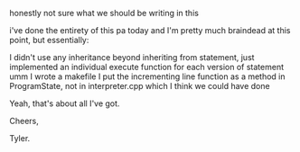 
honestly not sure what we should be writing in this

i've done the entirety of this pa today and I'm pretty much braindead at this point, but essentially:

I didn't use any inheritance beyond inheriting from statement, just implemented an individual execute function for each version of statement
umm
I wrote a makefile
I put the incrementing line function as a method in ProgramState, not in interpreter.cpp which I think we could have done

Yeah, that's about all I've got.

Cheers,

Tyler.
